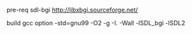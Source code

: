 pre-req
sdl-bgi
http://libxbgi.sourceforge.net/


build
gcc option
-std=gnu99 -O2 -g -I. -Wall -lSDL_bgi -lSDL2